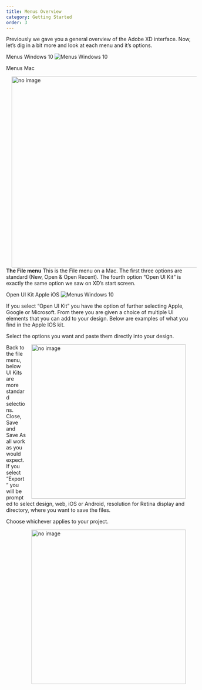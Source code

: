 ```yaml
---
title: Menus Overview
category: Getting Started
order: 3
---
```


Previously we gave you a general overview of the Adobe XD interface. Now, let’s dig in a bit more and look at each menu and it’s options.

Menus Windows 10
![Menus Windows 10](https://iwilfried.github.io/Adobe-XD-eBook/images/XD-Menu-01.png)


Menus Mac

<img style="padding: 0px 15px; float: left" src="https://iwilfried.github.io/Adobe-XD-eBook/images/XD-Menu-Mac-01.png" alt="no image" width="520px"/>**The File menu** This is the File menu on a Mac. The first three options are standard (New, Open & Open Recent). The fourth option “Open UI Kit” is exactly the same option we saw on XD’s start screen. 

Open UI Kit Apple iOS
![Menus Windows 10](https://iwilfried.github.io/Adobe-XD-eBook/images/XD-Menu-02.png)

If you select “Open UI Kit” you have the option of further selecting Apple, Google or Microsoft. From there you are given a choice of multiple UI elements that you can add to your design. Below are examples of what you find in the Apple IOS kit. 
 
Select the options you want and paste them directly into your design. 

<img style="padding: 0px 15px; float: right" src="https://iwilfried.github.io/Adobe-XD-eBook/images/XD-Menu-03.png" alt="no image" height="420px"/>
Back to the file menu, below UI Kits are more standard selections. Close, Save and Save As all work as you would expect. If you select “Export” you will be prompted to select design, web, iOS or Android, resolution for Retina display and directory, where you want to save the files.

Choose whichever applies to your project.

<img style="padding: 0px 15px; float: right" src="https://iwilfried.github.io/Adobe-XD-eBook/images/XD-Menu-Mac-03.png" alt="no image" height="420px"/>